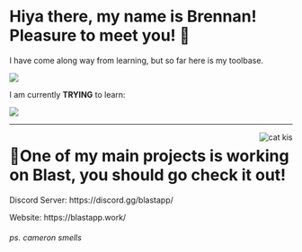 <h1>Hiya there, my name is Brennan! Pleasure to meet you! 🤠</h1>
<p>I have come along way from learning, but so far here is my toolbase.</p>
<img src="https://skillicons.dev/icons?i=html,css,tailwind,javascript&perline=30"/>
<p> I am currently <b>TRYING</b> to learn:</p>
<img src="https://skillicons.dev/icons?i=typescript&perline=30"/>
<hr/>
<img align="right" src="https://64.media.tumblr.com/f3605f059fddff4d608152d00055b9d5/tumblr_oe2fe1mihd1vdlvpao1_400.gif" alt="cat kis"/>

<h1>🚀One of my main projects is working on Blast, you should go check it out!</h1>
<p>Discord Server: https://discord.gg/blastapp/</p>
<p>Website: https://blastapp.work/</p>
<h6>ps. cameron smells</h6>
